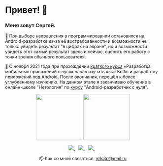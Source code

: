 # Привет! 👋

### Меня зовут Сергей.

:speech_balloon: При выборе направления в программировании остановился на Android-разработке из-за её востребованности и возможности не только увидеть результат "в цифрах на экране", но и возможности увидеть этот самый результат здесь и сейчас, оценить его работу с точки зрения обычного пользователя.

:book: С ноября 2021 года при прохождении [краткого курса](https://netology.ru/profile/program/andfree-7/lessons/109294/lesson_items/549653) «Разработка мобильных приложений с нуля» начал изучать язык Kotlin и разработку приложений под Android.
После окончания, перешёл к более углубленному изучению.
На данном этапе я заканчиваю обучение в онлайн-школе "Нетология" по [курсу](https://netology.ru/programs/android-app#/lessons) "Android-разработчик с нуля".

<p align = 'center'>
 <a href="https://github-readme-stats.vercel.app/api?username=mspirat&show_icons=true&count_private=true"><img height=150 src="https://github-readme-stats.vercel.app/api?username=mspirat&show_icons=true&count_private=true" /></a>
<a href="https://github.com/mspirat/github-readme-stats"><img height=150 src="https://github-readme-stats.vercel.app/api/top-langs/?username=mspirat&layout=compact" /></a>
 </p>
 
<p align='center'>
   <a href="https://vk.com/msp13" target="_blank">
    <img src="https://img.shields.io/badge/вконтакте-%232E87FB.svg?&style=for-the-badge&logo=vk&logoColor=white" /> 
  </a>&nbsp;&nbsp;
  <a href="https://t.me/Melnichenko_Sergey" target="_blank">
    <img src="https://img.shields.io/badge/Telegram-2CA5E0?style=for-the-badge&logo=telegram&logoColor=white" />          </a>&nbsp;&nbsp;
  <a href="https://discordapp.com/users/#0223/" target="_blank">
    <img src="https://img.shields.io/badge/Discord-5865F2?style=for-the-badge&logo=discord&logoColor=white" />          </a>&nbsp;&nbsp;
 <p align='center'>
  📫  Как со мной связаться: <a href='mailto:m1s3p@mail.ru'>m1s3p@mail.ru</a>
</p>
